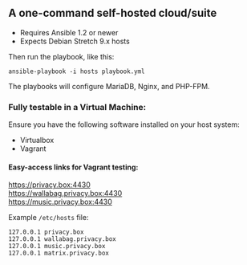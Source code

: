 ## A one-command self-hosted cloud/suite

- Requires Ansible 1.2 or newer
- Expects Debian Stretch 9.x hosts

Then run the playbook, like this:

	ansible-playbook -i hosts playbook.yml

The playbooks will configure MariaDB, Nginx, and PHP-FPM.

### Fully testable in a Virtual Machine:
Ensure you have the following software installed on your host system:
- Virtualbox
- Vagrant

#### Easy-access links for Vagrant testing:
https://privacy.box:4430  
https://wallabag.privacy.box:4430  
https://music.privacy.box:4430

Example `/etc/hosts` file:
```
127.0.0.1 privacy.box
127.0.0.1 wallabag.privacy.box
127.0.0.1 music.privacy.box
127.0.0.1 matrix.privacy.box
```
